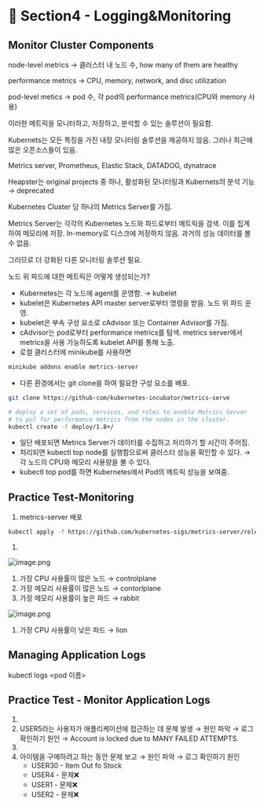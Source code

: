 # 🍨 Section4 - Logging&Monitoring

## Monitor Cluster Components


node-level metrics → 클러스터 내 노드 수, how many of them are healthy


performance metrics → CPU, memory, network, and disc utilization


pod-level  metics → pod 수, 각 pod의 performance metrics(CPU와 memory 사용)


이러한 메트릭을 모니터하고, 저장하고, 분석할 수 있는 솔루션이 필요함.


Kubernets는 모든 특징을 가진 내장 모니터링 솔루션을 제공하지 않음. 그러나 최근에 많은 오픈소스들이 있음.


Metrics server, Prometheus, Elastic Stack, DATADOG, dynatrace


Heapster는 original projects 중 하나, 활성화된 모니터링과 Kubernets의 분석 기능 → deprecated


Kubernetes Cluster 당 하나의 Metrics Server를 가짐.


Metrics Server는 각각의 Kubernetes 노드와 파드로부터 메트릭을 검색. 이를 집계하여 메모리에 저장. In-memory로 디스크에 저장하지 않음. 과거의 성능 데이터를 볼 수 없음.


그러므로 더 강화된 다른 모니터링 솔루션 필요.


노드 위 파드에 대한 메트릭은 어떻게 생성되는가?

- Kubernetes는 각 노드에 agent를 운영함. → kubelet
- kubelet은 Kubernetes API master server로부터 명령을 받음. 노드 위 파드 운영.
- kubelet은 부속 구성 요소로 cAdvisor 또는 Container Advisor를 가짐.
- cAdvisor는 pod로부터 performance metrics를 탐색. metrics server에서 metrics을 사용 가능하도록  kubelet API를 통해 노출.
- 로컬 클러스터에 minikube를 사용하면

```bash
minikube addons enable metrics-server
```

- 다른 환경에서는 git clone을 하여 필요한 구성 요소를 배포.

```bash
git clone https://github-com/kubernetes-incubator/metrics-serve

# deploy a set of pods, services, and roles to enable Metrics Server
# to pul for performance metrics from the nodes in the cluster.
kubectl create -f deploy/1.8+/
```

- 일단 배포되면 Metrics Server가 데이터를 수집하고 처리하기 할 시간이 주어짐.
- 처리되면 kubectl top node를 실행함으로써 클러스터 성능을 확인할 수 있다. → 각 노드의 CPU와 메모리 사용량을 볼 수 있다.
- kubectl top pod를 하면 Kubernetes에서 Pod의 메트릭 성능을 보여줌.

## Practice Test-Monitoring

1. metrics-server 배포

```bash
kubectl apply -f https://github.com/kubernetes-sigs/metrics-server/releases/latest/download/components.yaml
```

1. 

![image.png](https://prod-files-secure.s3.us-west-2.amazonaws.com/b2ea2032-00e9-4883-a13b-cb03cf5b2334/be867e9c-0d47-47a3-971e-146d2c8c7945/image.png?X-Amz-Algorithm=AWS4-HMAC-SHA256&X-Amz-Content-Sha256=UNSIGNED-PAYLOAD&X-Amz-Credential=ASIAZI2LB4666MCIWPIE%2F20250218%2Fus-west-2%2Fs3%2Faws4_request&X-Amz-Date=20250218T081434Z&X-Amz-Expires=3600&X-Amz-Security-Token=IQoJb3JpZ2luX2VjEGAaCXVzLXdlc3QtMiJGMEQCIDZWBD8OFxW2vZgWlFu5PAJmgNltp1KCHUFRGDNeMQa4AiBEgaauVmiq8srcQmruvfxdv84GBcfY1VqCne%2BE49A97SqIBAiJ%2F%2F%2F%2F%2F%2F%2F%2F%2F%2F8BEAAaDDYzNzQyMzE4MzgwNSIM8eXq6AYkXjMb13RMKtwD0xlhdzO4rVbEJd%2BrgIEptACJkEf%2BXxy9smJ7FhwXc0gm9ESeq9QECrDXVkAlJmZAY7inAn7t1lXHXz2ymuGDOEL%2Fr%2BtvE4x4QFnGHsgmOYS5xgbfZfzKxAclOCA%2B8SkZZEIIt5Rc%2Bp3TJYLDefF9G1PzXgZkoUt%2Fao%2FcT846JRLZdm9B%2Brc%2BkOnlp%2FHdwPIlzen5TAJYp1Smbm2WMP6R8ETW1f38Gd3R5SP9XZyo5p%2FTmkX06tZ64yWupv7l6Jf9Pqthi104KnKy1EdGZuvz5KsR%2BTbjzIIZaXYGgzvBCoFSGD5qDaDy4%2Bubdk9OKhfs0HPeAICQDUHnuBWgKwPk1%2BvNRsHOuERK%2BIxt%2F%2Be1mVAPMhxF55kDPW%2FZrSr3OVK%2FESJTmgnEaJOMMwsAwWAvAlLxY8MjxmTS8xcbrYECuvIRl2t59GX8HfwdxUZ6WtVNKM0Anl35sKw9dXwP8Pp3RT%2FEZu9u579z75TXCqoI%2BiEsEjapiR9PlbGD7BRaLLDSLAJLKRyK48a8IzksheWOkb5ELcq5OiJU39OGZMavEz4pJAaEuYCDIkQRIXRxyvB2Upt1QmDRBaYUYJ9lZJHaKDMvqaFmeYDF0%2Ft7AVIUpOvqt%2FdMrJ52TlEM1U8wq%2F%2FQvQY6pgF2pHPkjeLZW%2BL1yZAYHcVdi8n5NmBB1qCgXgQ19SrI9hDbWAkMBQH%2BNNOc0f95CVJxJQS6CO0Zh8nifjAls6pKFpq02OPYJo4XH1QsP7WlOccRxygcroLgnhdJVPnCtFsHGMWXoyKaDn6pc48puR9okI6mhcVR7iU2UZ9p3clYDJVNBlCS9axdSpW4oRAEVELcQQQmEDhAzgIX0bmOtqML1e4lp8XS&X-Amz-Signature=26a596076e881a74cdc3a12c26c1a43618026c4c13ac0fd9ea2c40024a740c43&X-Amz-SignedHeaders=host&x-id=GetObject)

1. 가장 CPU 사용률이 많은 노드 → controlplane
2. 가장 메모리 사용률이 많은 노드 → contorlplane
3. 가장 메모리 사용률이 높은 파드 → rabbit

![image.png](https://prod-files-secure.s3.us-west-2.amazonaws.com/b2ea2032-00e9-4883-a13b-cb03cf5b2334/a5ad8203-cf78-4c06-9de1-67cb491aedc9/image.png?X-Amz-Algorithm=AWS4-HMAC-SHA256&X-Amz-Content-Sha256=UNSIGNED-PAYLOAD&X-Amz-Credential=ASIAZI2LB4666MCIWPIE%2F20250218%2Fus-west-2%2Fs3%2Faws4_request&X-Amz-Date=20250218T081434Z&X-Amz-Expires=3600&X-Amz-Security-Token=IQoJb3JpZ2luX2VjEGAaCXVzLXdlc3QtMiJGMEQCIDZWBD8OFxW2vZgWlFu5PAJmgNltp1KCHUFRGDNeMQa4AiBEgaauVmiq8srcQmruvfxdv84GBcfY1VqCne%2BE49A97SqIBAiJ%2F%2F%2F%2F%2F%2F%2F%2F%2F%2F8BEAAaDDYzNzQyMzE4MzgwNSIM8eXq6AYkXjMb13RMKtwD0xlhdzO4rVbEJd%2BrgIEptACJkEf%2BXxy9smJ7FhwXc0gm9ESeq9QECrDXVkAlJmZAY7inAn7t1lXHXz2ymuGDOEL%2Fr%2BtvE4x4QFnGHsgmOYS5xgbfZfzKxAclOCA%2B8SkZZEIIt5Rc%2Bp3TJYLDefF9G1PzXgZkoUt%2Fao%2FcT846JRLZdm9B%2Brc%2BkOnlp%2FHdwPIlzen5TAJYp1Smbm2WMP6R8ETW1f38Gd3R5SP9XZyo5p%2FTmkX06tZ64yWupv7l6Jf9Pqthi104KnKy1EdGZuvz5KsR%2BTbjzIIZaXYGgzvBCoFSGD5qDaDy4%2Bubdk9OKhfs0HPeAICQDUHnuBWgKwPk1%2BvNRsHOuERK%2BIxt%2F%2Be1mVAPMhxF55kDPW%2FZrSr3OVK%2FESJTmgnEaJOMMwsAwWAvAlLxY8MjxmTS8xcbrYECuvIRl2t59GX8HfwdxUZ6WtVNKM0Anl35sKw9dXwP8Pp3RT%2FEZu9u579z75TXCqoI%2BiEsEjapiR9PlbGD7BRaLLDSLAJLKRyK48a8IzksheWOkb5ELcq5OiJU39OGZMavEz4pJAaEuYCDIkQRIXRxyvB2Upt1QmDRBaYUYJ9lZJHaKDMvqaFmeYDF0%2Ft7AVIUpOvqt%2FdMrJ52TlEM1U8wq%2F%2FQvQY6pgF2pHPkjeLZW%2BL1yZAYHcVdi8n5NmBB1qCgXgQ19SrI9hDbWAkMBQH%2BNNOc0f95CVJxJQS6CO0Zh8nifjAls6pKFpq02OPYJo4XH1QsP7WlOccRxygcroLgnhdJVPnCtFsHGMWXoyKaDn6pc48puR9okI6mhcVR7iU2UZ9p3clYDJVNBlCS9axdSpW4oRAEVELcQQQmEDhAzgIX0bmOtqML1e4lp8XS&X-Amz-Signature=437e20501272b306d68425bc30362fac0d1db360f578ec518fba220e8700dfad&X-Amz-SignedHeaders=host&x-id=GetObject)

1. 가장 CPU 사용률이 낮은 파드 → lion

## Managing Application Logs


kubectl logs <pod 이름>


## Practice Test - Monitor Application Logs

1. 
2. USER5라는 사용자가 애플리케이션에 접근하는 데 문제 발생 → 원인 파악 → 로그 확인하기
원인 → Account is locked due to MANY FAILED ATTEMPTS.
3. 
4. 아이템을 구매하려고 하는 동안 문제 보고 → 원인 파악 → 로그 확인하기
원인
	- USER30 - Item Out fo Stock
	- USER4 - 문제❌
	- USER1 - 문제❌
	- USER2 - 문제❌
